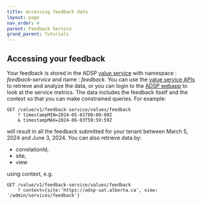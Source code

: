 ```yaml
---
title: Accessing feedback data
layout: page
nav_order: 4
parent: Feedback Service
grand_parent: Tutorials
---
```


## Accessing your feedback

Your feedback is stored in the ADSP [value service](https://govalta.github.io/adsp-monorepo/services/value-service.html) with namespace : _feedback-service_ and name : _feedback_. You can use the [value service APIs](https://api.adsp-uat.alberta.ca/autotest/?urls.primaryName=Value%20service) to retrieve and analyze the data, or you can login to the [ADSP webapp](https://adsp-uat.alberta.ca) to look at the service metrics. The data includes the feedback itself and the context so that you can make constrained queries. For example:

```
GET /value/v1/feedback-service/values/feedback
    ? timestampMIN=2024-05-01T00:00:00Z
    & timestampMAX=2024-06-03T59:59:59Z
```

will result in all the feedback submitted for your tenant between March 5, 2024 and June 3, 2024. You can also retrieve data by:

- correlationId,
- site,
- view

using context, e.g.

```
GET /value/v1/feedback-service/values/feedback
    ? context={site:'https://adsp-uat.alberta.ca', view: '/admin/services/feedback'}
```
